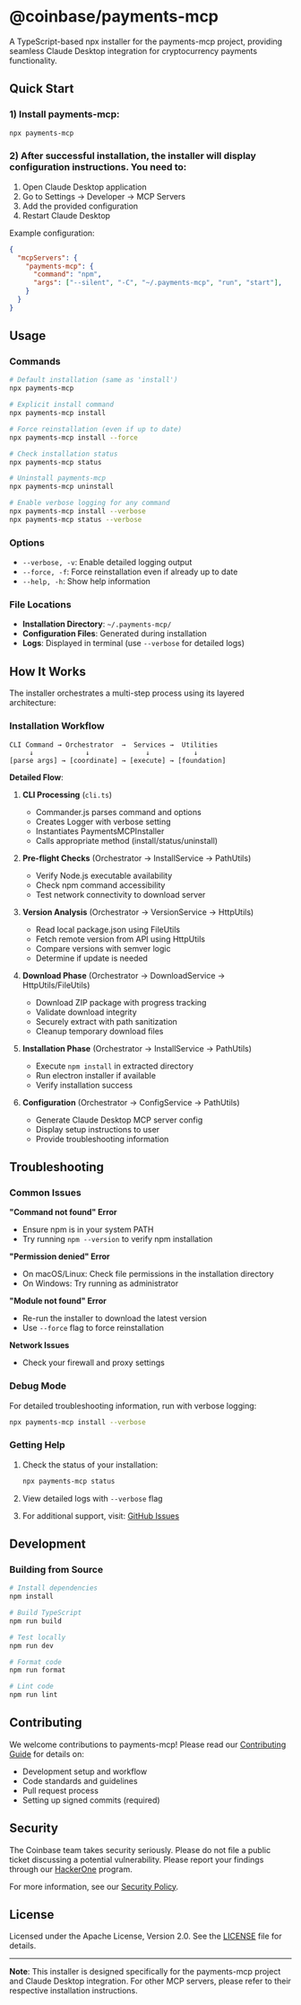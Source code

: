 # @coinbase/payments-mcp

A TypeScript-based npx installer for the payments-mcp project, providing seamless Claude Desktop integration for cryptocurrency payments functionality.

## Quick Start

### 1) Install payments-mcp:

```bash
npx payments-mcp
```

### 2) After successful installation, the installer will display configuration instructions. You need to:

1. Open Claude Desktop application
2. Go to Settings → Developer → MCP Servers
3. Add the provided configuration
4. Restart Claude Desktop

Example configuration:
```json
{
  "mcpServers": {
    "payments-mcp": {
      "command": "npm",
      "args": ["--silent", "-C", "~/.payments-mcp", "run", "start"],
    }
  }
}
```

## Usage

### Commands

```bash
# Default installation (same as 'install')
npx payments-mcp

# Explicit install command
npx payments-mcp install

# Force reinstallation (even if up to date)
npx payments-mcp install --force

# Check installation status
npx payments-mcp status

# Uninstall payments-mcp
npx payments-mcp uninstall

# Enable verbose logging for any command
npx payments-mcp install --verbose
npx payments-mcp status --verbose
```

### Options

- `--verbose, -v`: Enable detailed logging output
- `--force, -f`: Force reinstallation even if already up to date
- `--help, -h`: Show help information

### File Locations

- **Installation Directory**: `~/.payments-mcp/`
- **Configuration Files**: Generated during installation
- **Logs**: Displayed in terminal (use `--verbose` for detailed logs)

## How It Works

The installer orchestrates a multi-step process using its layered architecture:

### Installation Workflow

```
CLI Command → Orchestrator  →  Services →  Utilities
     ↓             ↓              ↓           ↓
[parse args] → [coordinate] → [execute] → [foundation]
```

**Detailed Flow**:

1. **CLI Processing** (`cli.ts`)
   - Commander.js parses command and options
   - Creates Logger with verbose setting
   - Instantiates PaymentsMCPInstaller
   - Calls appropriate method (install/status/uninstall)

2. **Pre-flight Checks** (Orchestrator → InstallService → PathUtils)
   - Verify Node.js executable availability
   - Check npm command accessibility  
   - Test network connectivity to download server

3. **Version Analysis** (Orchestrator → VersionService → HttpUtils)
   - Read local package.json using FileUtils
   - Fetch remote version from API using HttpUtils
   - Compare versions with semver logic
   - Determine if update is needed

4. **Download Phase** (Orchestrator → DownloadService → HttpUtils/FileUtils)
   - Download ZIP package with progress tracking
   - Validate download integrity
   - Securely extract with path sanitization
   - Cleanup temporary download files

5. **Installation Phase** (Orchestrator → InstallService → PathUtils)
   - Execute `npm install` in extracted directory
   - Run electron installer if available
   - Verify installation success

6. **Configuration** (Orchestrator → ConfigService → PathUtils)
   - Generate Claude Desktop MCP server config
   - Display setup instructions to user
   - Provide troubleshooting information

## Troubleshooting

### Common Issues

**"Command not found" Error**
- Ensure npm is in your system PATH
- Try running `npm --version` to verify npm installation

**"Permission denied" Error**
- On macOS/Linux: Check file permissions in the installation directory
- On Windows: Try running as administrator

**"Module not found" Error**
- Re-run the installer to download the latest version
- Use `--force` flag to force reinstallation

**Network Issues**
- Check your firewall and proxy settings

### Debug Mode

For detailed troubleshooting information, run with verbose logging:

```bash
npx payments-mcp install --verbose
```

### Getting Help

1. Check the status of your installation:
   ```bash
   npx payments-mcp status
   ```

2. View detailed logs with `--verbose` flag

3. For additional support, visit: [GitHub Issues](https://github.com/coinbase/payments-mcp/issues)

## Development

### Building from Source

```bash
# Install dependencies
npm install

# Build TypeScript
npm run build

# Test locally
npm run dev

# Format code
npm run format

# Lint code
npm run lint
```

## Contributing

We welcome contributions to payments-mcp! Please read our [Contributing Guide](CONTRIBUTING.md) for details on:

- Development setup and workflow
- Code standards and guidelines  
- Pull request process
- Setting up signed commits (required)

## Security

The Coinbase team takes security seriously. Please do not file a public ticket discussing a potential vulnerability. Please report your findings through our [HackerOne](https://hackerone.com/coinbase) program.

For more information, see our [Security Policy](SECURITY.md).

## License

Licensed under the Apache License, Version 2.0. See the [LICENSE](LICENSE) file for details.

---

**Note**: This installer is designed specifically for the payments-mcp project and Claude Desktop integration. For other MCP servers, please refer to their respective installation instructions.